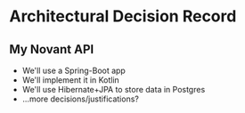 # Architectural Decision Record

## My Novant API

- We'll use a Spring-Boot app
- We'll implement it in Kotlin
- We'll use Hibernate+JPA to store data in Postgres
- ...more decisions/justifications?

